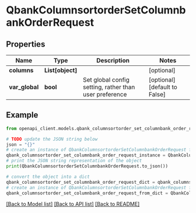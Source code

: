 # QbankColumnsortorderSetColumnbankOrderRequest


## Properties

Name | Type | Description | Notes
------------ | ------------- | ------------- | -------------
**columns** | **List[object]** |  | [optional] 
**var_global** | **bool** | Set global config setting, rather than user preference | [optional] [default to False]

## Example

```python
from openapi_client.models.qbank_columnsortorder_set_columnbank_order_request import QbankColumnsortorderSetColumnbankOrderRequest

# TODO update the JSON string below
json = "{}"
# create an instance of QbankColumnsortorderSetColumnbankOrderRequest from a JSON string
qbank_columnsortorder_set_columnbank_order_request_instance = QbankColumnsortorderSetColumnbankOrderRequest.from_json(json)
# print the JSON string representation of the object
print(QbankColumnsortorderSetColumnbankOrderRequest.to_json())

# convert the object into a dict
qbank_columnsortorder_set_columnbank_order_request_dict = qbank_columnsortorder_set_columnbank_order_request_instance.to_dict()
# create an instance of QbankColumnsortorderSetColumnbankOrderRequest from a dict
qbank_columnsortorder_set_columnbank_order_request_from_dict = QbankColumnsortorderSetColumnbankOrderRequest.from_dict(qbank_columnsortorder_set_columnbank_order_request_dict)
```
[[Back to Model list]](../README.md#documentation-for-models) [[Back to API list]](../README.md#documentation-for-api-endpoints) [[Back to README]](../README.md)


